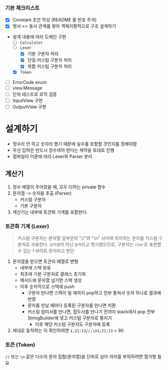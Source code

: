### 기본 체크리스트

- [x] Constant 초안 작성 (README 줄 번호 주석)
- [x] 명사 <> 동사 관계를 찾아 객체지향적으로 구조 설계하기
- 설계 내용에 따라 도메인 구현
  - [ ] `Calculator`
  - [ ] `Lexer`
    - [x] 기본 구분자 처리
    - [x] 단일 커스텀 구분자 처리
    - [x] 복합 커스텀 구분자 처리
  - [x] `Token`
- [ ] ErrorCode enum
- [ ] view.Message
- [ ] 단위 테스트로 로직 검증
- [ ] InputView 구현
- [ ] OutputView 구현

# 설계하기

- 정수라 안 하고 숫자라 했기 때문에 실수를 포함할 것인지를 정해야함
- 우선 입력은 반드시 정수여야 한다는 제약을 토대로 진행
- 컴파일러 이론에 따라 Lexer와 Parser 분리

## 계산기

1. 정수 배열이 주어졌을 때, 모두 더하는 private 함수
2. 문자열 -> 숫자들 추출 (Parser)
   - 커스텀 구분자
   - 기본 구분자
3. 계산기는 내부에 토큰화 기계를 포함한다.

### 토큰화 기계 (Lexer)

> 커스텀 구분자는 문자열 앞부분의 "//"와 "\n" 사이에 위치하는 문자를 커스텀 구분자로 사용한다.
> `문자열`이 아닌 `문자`라고 명시했으므로, 구분자는 `char`로 표현할 수 있는 1 바이트 문자라고 판단

1. 문자열을 받으면 토큰의 배열로 변형
   - 내부에 스택 보유
   - 최초에 기본 구분자로 클래스 초기화
   - 메서드에 문자열 넘기면 스택 생성
   - 이후 순차적으로 스택에 push
     - 구분자 만나면 스택이 빌 때까지 pop하고 전부 퉁쳐서 숫자 하나로 결과에 반영
     - 문자를 만날 때마다 등록된 구분자를 만나면 치환
     - 커스텀 접미사를 만나면,
       접두사를 만나기 전까지 stack에서 pop
       전부 StringBuilder에 넣고 커스텀 구분자로 퉁치기
       - 이후 해당 커스텀 구분자도 구분자에 등록
       <!-- - 그리고 커스텀 구분자는 현재 인덱스 이후의
         String.replace로 기본 구분자로 변환 후 로직 계속 진행 -->
2. 제대로 동작하는 지 확인하려면 `1,21:13//;\n1;21;13` = 90 

### 토큰 (Token)

`//` 또는 `\n` 같은 다수의 문자 집합(문자열)을 단위로 삼아 의미를 부여하려면 열거형 필요
